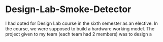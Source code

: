 # Design-Lab-Smoke-Detector
I had opted for Design Lab course in the sixth semester as an elective. In the course, we were supposed to build a hardware working model. The project given to my team (each
team had 2 members) was to design a
